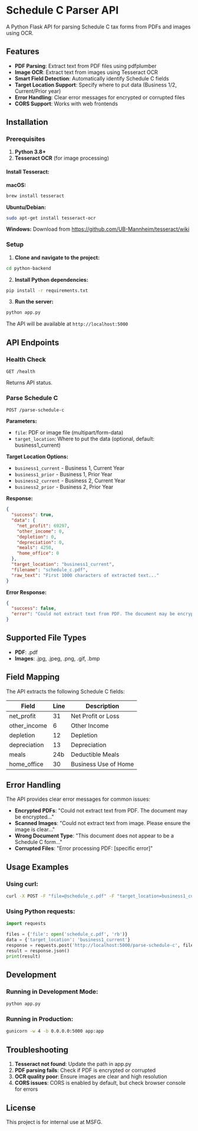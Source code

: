 # Schedule C Parser API

A Python Flask API for parsing Schedule C tax forms from PDFs and images using OCR.

## Features

- **PDF Parsing**: Extract text from PDF files using pdfplumber
- **Image OCR**: Extract text from images using Tesseract OCR
- **Smart Field Detection**: Automatically identify Schedule C fields
- **Target Location Support**: Specify where to put data (Business 1/2, Current/Prior year)
- **Error Handling**: Clear error messages for encrypted or corrupted files
- **CORS Support**: Works with web frontends

## Installation

### Prerequisites

1. **Python 3.8+**
2. **Tesseract OCR** (for image processing)

#### Install Tesseract:

**macOS:**
```bash
brew install tesseract
```

**Ubuntu/Debian:**
```bash
sudo apt-get install tesseract-ocr
```

**Windows:**
Download from https://github.com/UB-Mannheim/tesseract/wiki

### Setup

1. **Clone and navigate to the project:**
```bash
cd python-backend
```

2. **Install Python dependencies:**
```bash
pip install -r requirements.txt
```

3. **Run the server:**
```bash
python app.py
```

The API will be available at `http://localhost:5000`

## API Endpoints

### Health Check
```
GET /health
```
Returns API status.

### Parse Schedule C
```
POST /parse-schedule-c
```

**Parameters:**
- `file`: PDF or image file (multipart/form-data)
- `target_location`: Where to put the data (optional, default: business1_current)

**Target Location Options:**
- `business1_current` - Business 1, Current Year
- `business1_prior` - Business 1, Prior Year  
- `business2_current` - Business 2, Current Year
- `business2_prior` - Business 2, Prior Year

**Response:**
```json
{
  "success": true,
  "data": {
    "net_profit": 69297,
    "other_income": 0,
    "depletion": 0,
    "depreciation": 0,
    "meals": 4250,
    "home_office": 0
  },
  "target_location": "business1_current",
  "filename": "schedule_c.pdf",
  "raw_text": "First 1000 characters of extracted text..."
}
```

**Error Response:**
```json
{
  "success": false,
  "error": "Could not extract text from PDF. The document may be encrypted, scanned as image, or corrupted."
}
```

## Supported File Types

- **PDF**: .pdf
- **Images**: .jpg, .jpeg, .png, .gif, .bmp

## Field Mapping

The API extracts the following Schedule C fields:

| Field | Line | Description |
|-------|------|-------------|
| net_profit | 31 | Net Profit or Loss |
| other_income | 6 | Other Income |
| depletion | 12 | Depletion |
| depreciation | 13 | Depreciation |
| meals | 24b | Deductible Meals |
| home_office | 30 | Business Use of Home |

## Error Handling

The API provides clear error messages for common issues:

- **Encrypted PDFs**: "Could not extract text from PDF. The document may be encrypted..."
- **Scanned Images**: "Could not extract text from image. Please ensure the image is clear..."
- **Wrong Document Type**: "This document does not appear to be a Schedule C form..."
- **Corrupted Files**: "Error processing PDF: [specific error]"

## Usage Examples

### Using curl:
```bash
curl -X POST -F "file=@schedule_c.pdf" -F "target_location=business1_current" http://localhost:5000/parse-schedule-c
```

### Using Python requests:
```python
import requests

files = {'file': open('schedule_c.pdf', 'rb')}
data = {'target_location': 'business1_current'}
response = requests.post('http://localhost:5000/parse-schedule-c', files=files, data=data)
result = response.json()
print(result)
```

## Development

### Running in Development Mode:
```bash
python app.py
```

### Running in Production:
```bash
gunicorn -w 4 -b 0.0.0.0:5000 app:app
```

## Troubleshooting

1. **Tesseract not found**: Update the path in app.py
2. **PDF parsing fails**: Check if PDF is encrypted or corrupted
3. **OCR quality poor**: Ensure images are clear and high resolution
4. **CORS issues**: CORS is enabled by default, but check browser console for errors

## License

This project is for internal use at MSFG.
